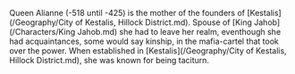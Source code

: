 Queen Alianne (-518 until -425) is the mother of the founders of [Kestalis](/Geography/City of Kestalis, Hillock District.md).
Spouse of [King Jahob](/Characters/King Jahob.md) she had to leave her realm, eventhough she had acquaintances, 
some would say kinship, in the mafia-cartel that took over the power. 
When established in [Kestalis](/Geography/City of Kestalis, Hillock District.md), she was known for being taciturn.
